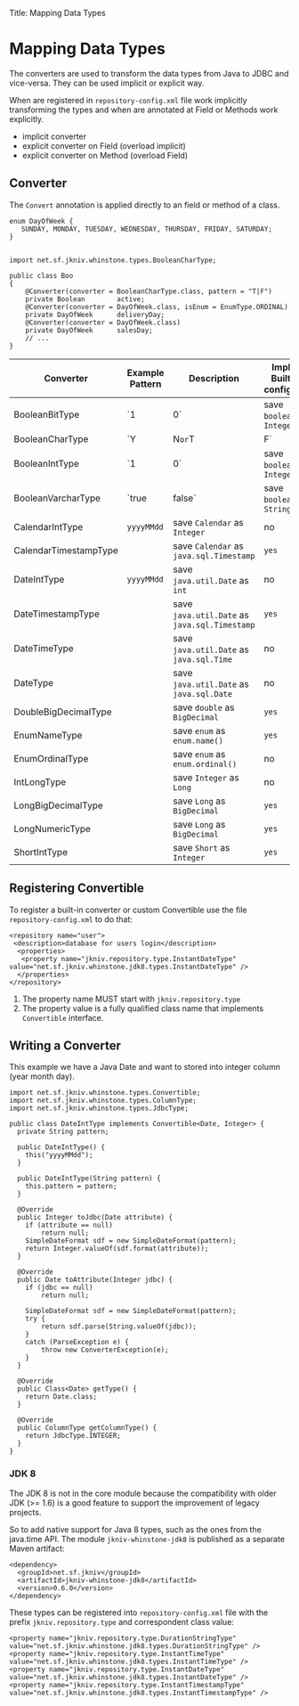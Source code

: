 Title: Mapping Data Types

# Mapping Data Types

The converters are used to transform the data types from Java to JDBC and vice-versa. They can be used implicit or explicit way.

When are registered in `repository-config.xml` file work implicitly transforming the types and when are annotated at Field or Methods work explicitly.

- implicit converter
- explicit converter on Field (overload implicit)
- explicit converter on Method (overload Field)

## Converter

The `Convert` annotation is applied directly to an field or method of a class.

    enum DayOfWeek {
       SUNDAY, MONDAY, TUESDAY, WEDNESDAY, THURSDAY, FRIDAY, SATURDAY;
    }
    
    
    import net.sf.jkniv.whinstone.types.BooleanCharType;
    
    public class Boo
    {
        @Converter(converter = BooleanCharType.class, pattern = "T|F")
        private Boolean        active;
        @Converter(converter = DayOfWeek.class, isEnum = EnumType.ORDINAL)
        private DayOfWeek      deliveryDay;
        @Converter(converter = DayOfWeek.class)
        private DayOfWeek      salesDay;
        // ...
    }


| Converter             | Example Pattern | Description        | Implicit Built-in configured|
| --------------------- | --------------- | -------------------|-------|
| BooleanBitType        | `1|0`            | save `boolean` as `Integer` | no |
| BooleanCharType       | `Y|N` or `T|F`   | save `boolean` as `String`| no |
| BooleanIntType        | `1|0`            | save `boolean` as `Integer`   | no |
| BooleanVarcharType    |  `true|false`    | save `boolean` as `String` | no |
| CalendarIntType       | `yyyyMMdd`       | save `Calendar` as `Integer` | no |
| CalendarTimestampType |                 | save `Calendar` as `java.sql.Timestamp` | `yes` |
| DateIntType           | `yyyyMMdd`       | save `java.util.Date` as `int` | no |
| DateTimestampType     |                 | save `java.util.Date` as `java.sql.Timestamp` | `yes` |
| DateTimeType          |                 | save `java.util.Date` as `java.sql.Time` | no |
| DateType              |                 | save `java.util.Date` as `java.sql.Date` | no |
| DoubleBigDecimalType  |                 | save `double` as `BigDecimal` | `yes` |
| EnumNameType          |                 | save `enum` as `enum.name()` | `yes` |
| EnumOrdinalType       |                 | save `enum` as `enum.ordinal()` | no |
| IntLongType           |                 | save `Integer` as `Long` | no |
| LongBigDecimalType    |                 | save `Long` as `BigDecimal` | `yes` |
| LongNumericType       |                 | save `Long` as `BigDecimal` | `yes` |
| ShortIntType          |                 | save `Short` as `Integer`   | `yes` |


## Registering Convertible

To register a built-in converter or custom Convertible use the file `repository-config.xml` to do that:

    <repository name="user">
     <description>database for users login</description>
      <properties>
       <property name="jkniv.repository.type.InstantDateType" value="net.sf.jkniv.whinstone.jdk8.types.InstantDateType" />
      </properties>
    </repository>

1. The property name MUST start with `jkniv.repository.type`
2. The property value is a fully qualified class name that implements `Convertible` interface.

## Writing a Converter

This example we have a Java Date and want to stored into integer column (year month day).

    import net.sf.jkniv.whinstone.types.Convertible;
    import net.sf.jkniv.whinstone.types.ColumnType;
    import net.sf.jkniv.whinstone.types.JdbcType;
    
    public class DateIntType implements Convertible<Date, Integer> {
      private String pattern;
      
      public DateIntType() {
        this("yyyyMMdd");
      }
    
      public DateIntType(String pattern) {
        this.pattern = pattern;
      }
    
      @Override
      public Integer toJdbc(Date attribute) {
        if (attribute == null)
            return null;
        SimpleDateFormat sdf = new SimpleDateFormat(pattern);
        return Integer.valueOf(sdf.format(attribute));
      }

      @Override
      public Date toAttribute(Integer jdbc) {
        if (jdbc == null)
            return null;
        
        SimpleDateFormat sdf = new SimpleDateFormat(pattern);
        try {
            return sdf.parse(String.valueOf(jdbc));
        }
        catch (ParseException e) {
            throw new ConverterException(e);
        }
      }

      @Override
      public Class<Date> getType() {
        return Date.class;
      }
    
      @Override
      public ColumnType getColumnType() {
        return JdbcType.INTEGER;
      }
    }
    
### JDK 8 

The JDK 8 is not in the core module because the compatibility with older JDK (>= 1.6) is a good feature to support the improvement of legacy projects. 

So to add native support for Java 8 types, such as the ones from the java.time API. The module `jkniv-whinstone-jdk8` is published as a separate Maven artifact:

    <dependency>
      <groupId>net.sf.jkniv</groupId>
      <artifactId>jkniv-whinstone-jdk8</artifactId>
      <version>0.6.0</version>
    </dependency>
    
These types can be registered into `repository-config.xml` file with the prefix `jkniv.repository.type` and correspondent class value:

    <property name="jkniv.repository.type.DurationStringType" value="net.sf.jkniv.whinstone.jdk8.types.DurationStringType" />
    <property name="jkniv.repository.type.InstantTimeType" value="net.sf.jkniv.whinstone.jdk8.types.InstantTimeType" />
    <property name="jkniv.repository.type.InstantDateType" value="net.sf.jkniv.whinstone.jdk8.types.InstantDateType" />
    <property name="jkniv.repository.type.InstantTimestampType" value="net.sf.jkniv.whinstone.jdk8.types.InstantTimestampType" />
    
    